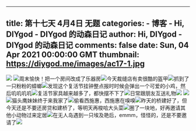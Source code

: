 
---
title: 第十七天 4月4日 无题
categories: 
    - 博客
    - Hi, DIYgod - DIYgod 的动森日记
author: Hi, DIYgod - DIYgod 的动森日记
comments: false
date: Sun, 04 Apr 2021 00:00:00 GMT
thumbnail: https://diygod.me/images/ac17-1.jpg
---

<div>   
<picture><source srcset="/images/ac17-1.webp" type="image/webp"><img loading="lazy" src="https://diygod.me/images/ac17-1.jpg" referrerpolicy="no-referrer"></picture> <picture><source srcset="/images/ac17-2.webp" type="image/webp"><img loading="lazy" src="https://diygod.me/images/ac17-2.jpg" referrerpolicy="no-referrer"></picture>周末愉快！把一个房间改成了乐器房<picture><source srcset="/images/ac17-12.webp" type="image/webp"><img loading="lazy" src="https://diygod.me/images/ac17-12.jpg" referrerpolicy="no-referrer"></picture>今天裁缝店有卖很酷的盔甲<picture><source srcset="/images/ac17-4.webp" type="image/webp"><img loading="lazy" src="https://diygod.me/images/ac17-4.jpg" referrerpolicy="no-referrer"></picture>抓到了一只粉粉的蟑螂<picture><source srcset="/images/ac17-5.webp" type="image/webp"><img loading="lazy" src="https://diygod.me/images/ac17-5.jpg" referrerpolicy="no-referrer"></picture>发现这个复活节挂钟整点报时时候会弹出一个可爱的小鸡，然后叽叽叽叽<picture><source srcset="/images/ac17-6.webp" type="image/webp"><img loading="lazy" src="https://diygod.me/images/ac17-6.jpg" referrerpolicy="no-referrer"></picture>复活节家具越来越多了，都快摆不下了<picture><source srcset="/images/ac17-13.webp" type="image/webp"><img loading="lazy" src="https://diygod.me/images/ac17-13.jpg" referrerpolicy="no-referrer"></picture>日常跟朋友互送礼物<picture><source srcset="/images/ac17-14.webp" type="image/webp"><img loading="lazy" src="https://diygod.me/images/ac17-14.jpg" referrerpolicy="no-referrer"></picture> <picture><source srcset="/images/ac17-15.webp" type="image/webp"><img loading="lazy" src="https://diygod.me/images/ac17-15.jpg" referrerpolicy="no-referrer"></picture> <picture><source srcset="/images/ac17-16.webp" type="image/webp"><img loading="lazy" src="https://diygod.me/images/ac17-16.jpg" referrerpolicy="no-referrer"></picture>猫头鹰妹妹终于来我家了<picture><source srcset="/images/ac17-7.webp" type="image/webp"><img loading="lazy" src="https://diygod.me/images/ac17-7.jpg" referrerpolicy="no-referrer"></picture>偷看西施惠，西施惠在嗅嗅<picture><source srcset="/images/ac17-8.webp" type="image/webp"><img loading="lazy" src="https://diygod.me/images/ac17-8.jpg" referrerpolicy="no-referrer"></picture>昨天的桥建好了，但今天还是不要还房贷和建桥了，等明天再梭哈大头菜<picture><source srcset="/images/ac17-10.webp" type="image/webp"><img loading="lazy" src="https://diygod.me/images/ac17-10.jpg" referrerpolicy="no-referrer"></picture>圈了一块地，好再邀请其他小动物过来定居<picture><source srcset="/images/ac17-9.webp" type="image/webp"><img loading="lazy" src="https://diygod.me/images/ac17-9.jpg" referrerpolicy="no-referrer"></picture>在无人岛遇到一只埃及艳后，emmm，怪怪的，还是不要邀请了<picture><source srcset="/images/ac17-11.webp" type="image/webp"><img loading="lazy" src="https://diygod.me/images/ac17-11.jpg" referrerpolicy="no-referrer"></picture>  
</div>
            